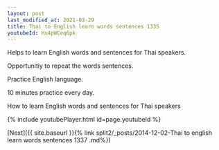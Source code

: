 ```yaml
---
layout: post
last_modified_at: 2021-03-29
title: Thai to English learn words sentences 1335 
youtubeId: Hx4pWCeq6pk
---
```

 
 
Helps to learn English words and sentences for Thai speakers.

Opportunitiy to repeat the words sentences. 

Practice English language. 
 
10 minutes practice every day. 
 
How to learn English words and sentences for Thai speakers 
 
{% include youtubePlayer.html id=page.youtubeId %}
 
 
[Next]({{ site.baseurl }}{% link  split2/_posts/2014-12-02-Thai to english learn words sentences 1337 .md%})
 
